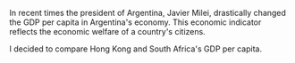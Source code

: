 In recent times the president of Argentina, Javier Milei, drastically changed the GDP per capita in Argentina's economy. This economic indicator reflects the economic welfare of a country's citizens. 

I decided to compare Hong Kong and South Africa's GDP per capita. 
